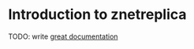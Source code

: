 # Introduction to znetreplica

TODO: write [great documentation](http://jacobian.org/writing/what-to-write/)
